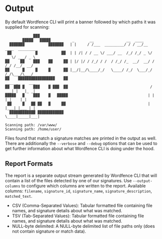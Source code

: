 # Output

By default Wordfence CLI will print a banner followed by which paths it was supplied for scanning:

	                             
	             ▓▓▓                                                                   
	        ▓▓▓▓▓   ▓▓▓▓▓          _       __               __  ____                   
	  ▓▓▓▓▓▓▓           ▓▓▓▓▓▓▓   | |     / /___  _________/ / / __/__  ____  ________ 
	 ▓▓           ▓           ▓▓  | | /| / / __ \/ ___/ __  /_/ /_/ _ \/ __ \/ ___/ _ \
	▓▓     ▓▓    ▓▓▓    ▓▓     ▓▓ | |/ |/ / /_/ / /  / /_/ /_  __/  __/ / / / /__/  __/
	▓▓      ▓     ▓     ▓      ▓▓ |__/|__/\____/_/   \____/ /_/  \___/_/ /_/\___/\___/ 
	▓▓    ▓▓▓▓▓▓▓▓▓▓▓▓▓▓▓▓▓    ▓▓                                       ____ _     ___ 
	▓▓  ▓▓▓ ▓    ▓▓▓    ▓ ▓▓▓  ▓▓                                      / ___| |   |_ _|
	▓▓▓▓▓   ▓    ▓▓▓    ▓   ▓▓▓▓▓                                     | |   | |    | | 
	 ▓▓     ▓   ▓▓ ▓▓   ▓     ▓▓                                      | |___| |___ | | 
	  ▓▓▓▓▓▓▓▓▓▓▓▓ ▓▓▓▓▓▓▓▓▓▓▓▓                                        \____|_____|___|
	                                                                                   
	Scanning path: /var/www/
	Scanning path: /home/user/

Files found that match a signature matches are printed in the output as well. There are additionally the `--verbose` and `--debug` options that can be used to get further information about what Wordfence CLI is doing under the hood.

## Report Formats

The report is a separate output stream generated by Wordfence CLI that will contain a list of the files detected by one of our signatures. Use `--output-columns` to configure which columns are written to the report. Available columns: `filename`, `signature_id`, `signature_name`, `signature_description`, `matched_text`. 

- CSV (Comma-Separated Values): Tabular formatted file containing file names, and signature details about what was matched.
- TSV (Tab-Separated Values): Tabular formatted file containing file names, and signature details about what was matched.
- NULL-byte delimited: A NULL-byte delimited list of file paths only (does not contain signature or match data).


